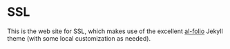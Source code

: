 # SSL

This is the web site for SSL, which makes use of the excellent
[al-folio](https://github.com/alshedivat/al-folio) Jekyll theme (with some
local customization as needed).
